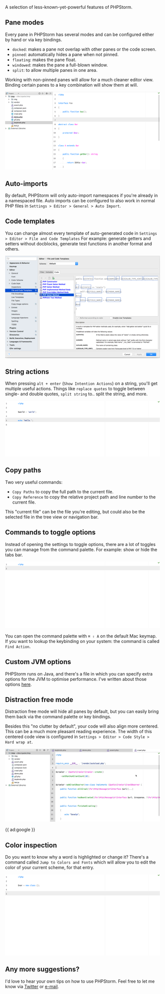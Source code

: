 A selection of less-known-yet-powerful features of PHPStorm.

## Pane modes

Every pane in PHPStorm has several modes and can be configured either by hand or via key bindings.

- `docked`: makes a pane not overlap with other panes or the code screen.
- `pinned`: automatically hides a pane when not pinned.
- `floating`: makes the pane float.
- `windowed`: makes the pane a full-blown window.
- `split`: to allow multiple panes in one area.

Working with non-pinned panes will allow for a much cleaner editor view. 
Binding certain panes to a key combination will show them at will.

<p>
    <img src="/resources/img/static/phpstorm-power-users/panes.gif"/>
</p>

## Auto-imports

By default, PHPStorm will only auto-import namespaces if you're already in a namespaced file.
Auto imports can be configured to also work in normal PHP files 
in `Settings > Editor > General > Auto Import`.

## Code templates

You can change almost every template of auto-generated code in `Settings > Editor > File and Code Templates`
For example: generate getters and setters without docblocks, generate test functions in another format and others.

![-](/resources/img/blog/phpstorm-power-users/code-templates.png)

## String actions

When pressing `alt + enter` (`Show Intention Actions`) on a string, you'll get multiple useful actions.
Things like `replace quotes` to toggle between single- and double quotes, 
`split string` to.. split the string, and more.

<p>
    <img src="/resources/img/static/phpstorm-power-users/string-actions.gif"/>
</p>

## Copy paths

Two very useful commands:

- `Copy Paths` to copy the full path to the current file.
- `Copy Reference` to copy the relative project path and line number to the current file.

This "current file" can be the file you're editing, 
but could also be the selected file in the tree view or navigation bar.

## Commands to toggle options

Instead of opening the settings to toggle options, 
there are a lot of toggles you can manage from the command palette. 
For example: show or hide the tabs bar.

<p>
    <img src="/resources/img/static/phpstorm-power-users/tab-placement.gif"/>
</p>

You can open the command palette with `⌘ ⇧ A` on the default Mac keymap. 
If you want to lookup the keybinding on your system: the command is called `Find Action`.

## Custom JVM options

PHPStorm runs on Java, and there's a file in which you can specify extra options for the JVM
to optimise performance. I've written about those options [here](/blog/phpstorm-performance).

## Distraction free mode

Distraction free mode will hide all panes by default, 
but you can easily bring them back via the command palette or key bindings.

Besides this "no clutter by default", your code will also align more centered.
This can be a much more pleasant reading experience. 
The width of this centered code view is configured in `Settings > Editor > Code Style > Hard wrap at`.

<p>
    <img src="/resources/img/static/phpstorm-power-users/distraction-free.gif"/>
</p>

{{ ad:google }}

## Color inspection

Do you want to know why a word is highlighted or change it?
There's a command called `Jump to Colors and Fonts` which will allow you to edit 
the color of your current scheme, for that entry.

<p>
    <img src="/resources/img/static/phpstorm-power-users/colors-and-fonts.gif"/>
</p>

## Any more suggestions?

I'd love to hear your own tips on how to use PHPStorm. 
Feel free to let me know via [Twitter](*https://twitter.com/brendt_gd) or [e-mail](mailto:brendt@stitcher.io).
